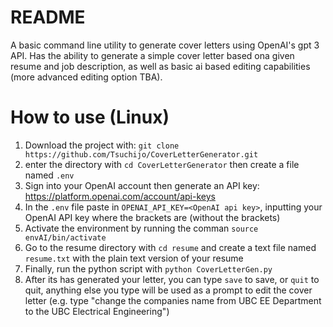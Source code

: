 # README
A basic command line utility to generate cover letters using OpenAI's gpt 3 API. Has the ability to generate a simple cover letter based ona  given resume and job description, as well as basic ai based editing capabilities (more advanced editing option TBA).

# How to use (Linux)
1. Download the project with: ```git clone https://github.com/Tsuchijo/CoverLetterGenerator.git```
2. enter the directory with ```cd CoverLetterGenerator``` then create a file named ```.env```
3. Sign into your OpenAI account then generate an API key: https://platform.openai.com/account/api-keys
4. In the ```.env``` file paste in ```OPENAI_API_KEY=<OpenAI api key>```, inputting your OpenAI API key where the brackets are (without the brackets)
5. Activate the environment by running the comman ```source envAI/bin/activate```
6. Go to the resume directory with ```cd resume``` and create a text file named ```resume.txt``` with the plain text version of your resume
7. Finally, run the python script with ```python CoverLetterGen.py```
8. After its has generated your letter, you can type ```save``` to save, or ```quit``` to quit, anything else you type will be used as a prompt to edit the cover letter (e.g. type "change the companies name from UBC EE Department to the UBC Electrical Engineering")
